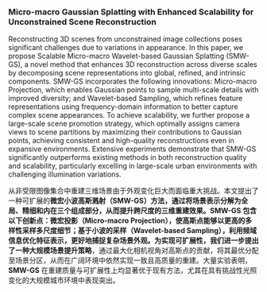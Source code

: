### Micro-macro Gaussian Splatting with Enhanced Scalability for Unconstrained Scene Reconstruction

Reconstructing 3D scenes from unconstrained image collections poses significant challenges due to variations in appearance. In this paper, we propose Scalable Micro-macro Wavelet-based Gaussian Splatting (SMW-GS), a novel method that enhances 3D reconstruction across diverse scales by decomposing scene representations into global, refined, and intrinsic components. SMW-GS incorporates the following innovations: Micro-macro Projection, which enables Gaussian points to sample multi-scale details with improved diversity; and Wavelet-based Sampling, which refines feature representations using frequency-domain information to better capture complex scene appearances. To achieve scalability, we further propose a large-scale scene promotion strategy, which optimally assigns camera views to scene partitions by maximizing their contributions to Gaussian points, achieving consistent and high-quality reconstructions even in expansive environments. Extensive experiments demonstrate that SMW-GS significantly outperforms existing methods in both reconstruction quality and scalability, particularly excelling in large-scale urban environments with challenging illumination variations.

从非受限图像集合中重建三维场景由于外观变化巨大而面临重大挑战。本文提出了一种可扩展的**微宏小波高斯溅射（SMW-GS）**方法，通过将场景表示分解为全局、精细和内在三个组成部分，从而提升跨尺度的三维重建效果。**SMW-GS** 包含以下创新点：**微宏投影（Micro-macro Projection）**，使高斯点能够以更高的多样性采样多尺度细节；**基于小波的采样（Wavelet-based Sampling）**，利用频域信息优化特征表示，更好地捕捉复杂场景外观。为实现可扩展性，我们进一步提出了一种**大规模场景提升策略**，通过最大化相机视角对高斯点的贡献，将其最优分配至场景分区，从而在广阔环境中依然实现一致且高质量的重建。大量实验表明，**SMW-GS** 在重建质量与可扩展性上均显著优于现有方法，尤其在具有挑战性光照变化的大规模城市环境中表现突出。
